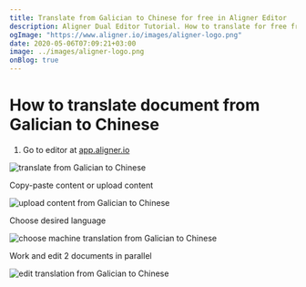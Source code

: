 ```yaml
---
title: Translate from Galician to Chinese for free in Aligner Editor
description: Aligner Dual Editor Tutorial. How to translate for free from Galician to Chinese. Aligner is multilingual document management platform. 
ogImage: "https://www.aligner.io/images/aligner-logo.png"
date: 2020-05-06T07:09:21+03:00
image: ../images/aligner-logo.png
onBlog: true
---
```


# How to translate document from Galician to Chinese

1. Go to editor at [app.aligner.io](https://app.aligner.io "Aligner App web page")

![translate from Galician to Chinese](../aligner-blank-editor.png "translate from Galician to Chinese")

Copy-paste content or upload content

![upload content from Galician to Chinese](../aligner-uploaded-document.png "upload content from Galician to Chinese")

Choose desired language

![choose machine translation from Galician to Chinese](../aligner-language-dropdown.png "choose machine translation from Galician to Chinese")

Work and edit 2 documents in parallel

![edit translation from Galician to Chinese](../aligner-double-sitded-editor.png "edit translation from Galician to Chinese")

